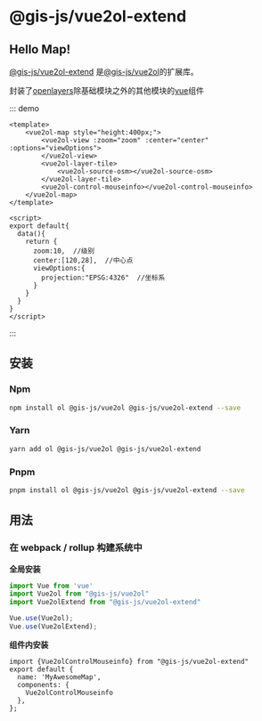 # @gis-js/vue2ol-extend

## Hello Map!

[@gis-js/vue2ol-extend](https://www.npmjs.com/package/@gis-js/vue2ol-extend) 是[@gis-js/vue2ol](https://www.npmjs.com/package/@gis-js/vue2ol)的扩展库。

封装了[openlayers](https://openlayers.org/)除基础模块之外的其他模块的[vue](https://cn.vuejs.org/index.html)组件

::: demo

``` vue 
<template>
    <vue2ol-map style="height:400px;">
        <vue2ol-view :zoom="zoom" :center="center" :options="viewOptions">
        </vue2ol-view>
        <vue2ol-layer-tile>
            <vue2ol-source-osm></vue2ol-source-osm>
        </vue2ol-layer-tile>
        <vue2ol-control-mouseinfo></vue2ol-control-mouseinfo>
    </vue2ol-map>
</template>

<script>
export default{
  data(){
    return {
      zoom:10,  //级别
      center:[120,28],  //中心点
      viewOptions:{
        projection:"EPSG:4326"  //坐标系
      }
    }
  }
}
</script>
```

:::





## 安装

### Npm

```sh
npm install ol @gis-js/vue2ol @gis-js/vue2ol-extend --save
```



### Yarn

```sh
yarn add ol @gis-js/vue2ol @gis-js/vue2ol-extend
```



### Pnpm

```sh
pnpm install ol @gis-js/vue2ol @gis-js/vue2ol-extend --save
```



## 用法

### 在 webpack / rollup 构建系统中

**全局安装**

```javascript
import Vue from 'vue'
import Vue2ol from "@gis-js/vue2ol"
import Vue2olExtend from "@gis-js/vue2ol-extend"

Vue.use(Vue2ol);
Vue.use(Vue2olExtend);
```

**组件内安装**

```vue
import {Vue2olControlMouseinfo} from "@gis-js/vue2ol-extend"
export default {
  name: 'MyAwesomeMap',
  components: {
	Vue2olControlMouseinfo
  },
};
```


